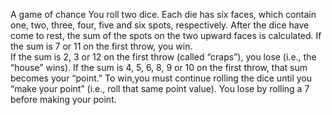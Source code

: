  A game of chance 
You roll two dice. Each die has six faces, which contain one, two, three, four, five and six spots, respectively.
 After the dice have come to rest, the sum of the spots on the two upward faces is calculated. If the sum is 7 or 11 on the first throw, you win.                                                                   
If the sum   is 2, 3 or 12 on the first throw (called “craps”), you lose (i.e., the “house” wins). If the sum is 4, 5, 6, 8, 9 or 10 on the first throw, that sum becomes your “point.” 
To win,you must continue rolling the dice until you “make your point” (i.e., roll that same  point value). You lose by rolling a 7 before making your point.
           
                                                                                                                                 
                                                                                                                                
                                                                    

